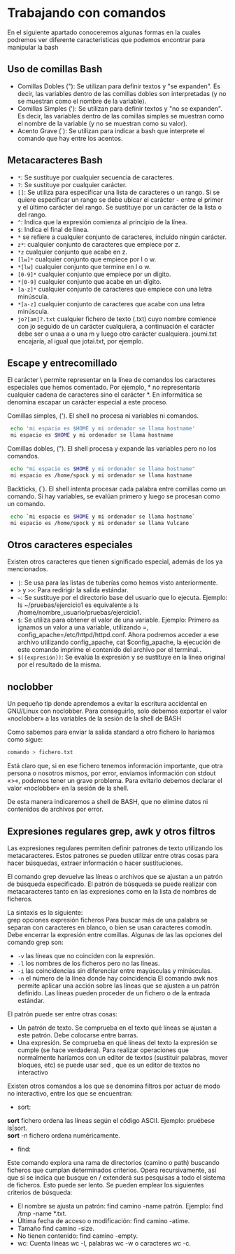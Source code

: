 # Trabajando con comandos

En el siguiente apartado conoceremos algunas formas en la cuales podremos ver diferente caracteristicas que podemos
encontrar para manipular la bash

## Uso de comillas Bash

- Comillas Dobles ("): Se utilizan para definir textos y "se expanden". Es decir, las variables dentro de las comillas
  dobles son interpretadas (y no se muestran como el nombre de la variable).
- Comillas Simples ('): Se utilizan para definir textos y "no se expanden". Es decir, las variables dentro de las
  comillas simples se muestran como el nombre de la variable (y no se muestran como su valor).
- Acento Grave (`): Se utilizan para indicar a bash que interprete el comando que hay entre los acentos.

## Metacaracteres Bash

- `*`: Se sustituye por cualquier secuencia de caracteres.
- `?`: Se sustituye por cualquier carácter.
- `[]`: Se utiliza para especificar una lista de caracteres o un rango. Si se quiere especificar un rango se debe ubicar
  el carácter - entre el primer y el último carácter del rango. Se sustituye por un carácter de la lista o del rango.
- `^`: Indica que la expresión comienza al principio de la línea.
- `$`: Indica el final de línea.
- `*` se refiere a cualquier conjunto de caracteres, incluido ningún carácter.
- `z*`: cualquier conjunto de caracteres que empiece por z.
- `*z` cualquier conjunto que acabe en z.
- `[lw]*` cualquier conjunto que empiece por l o w.
- `*[lw]` cualquier conjunto que termine en l o w.
- `[0-9]*` cualquier conjunto que empiece por un dígito.
- `*[0-9]` cualquier conjunto que acabe en un dígito.
- `[a-z]*` cualquier conjunto de caracteres que empiece con una letra minúscula.
- `*[a-z]` cualquier conjunto de caracteres que acabe con una letra minúscula.
- `jo?[am]?.txt` cualquier fichero de texto (.txt) cuyo nombre comience con jo seguido de un carácter cualquiera, a
  continuación el carácter debe ser o unaa a o una m y luego otro carácter cualquiera. joumi.txt encajaría, al igual que
  jotai.txt, por ejemplo.

## Escape y entrecomillado

El carácter \ permite representar en la línea de comandos los caracteres especiales que hemos comentado. Por ejemplo, \*
no representaría cualquier cadena de caracteres sino el carácter \*. En informática se denomina escapar un carácter
especial a este proceso.

Comillas simples, ('). El shell no procesa ni variables ni comandos.

```bash
 echo 'mi espacio es $HOME y mi ordenador se llama hostname'
 mi espacio es $HOME y mi ordenador se llama hostname
```

Comillas dobles, ("). El shell procesa y expande las variables pero no los comandos.

```bash
 echo "mi espacio es $HOME y mi ordenador se llama hostname"
 mi espacio es /home/spock y mi ordenador se llama hostname
```

Backticks, (`). El shell intenta procesar cada palabra entre comillas como un comando. Si hay variables, se evalúan
primero y luego se procesan como un comando.

```bash
 echo `mi espacio es $HOME y mi ordenador se llama hostname`
 mi espacio es /home/spock y mi ordenador se llama Vulcano
```

## Otros caracteres especiales

Existen otros caracteres que tienen significado especial, además de los ya mencionados.

- `|`: Se usa para las listas de tuberías como hemos visto anteriormente.
- `>` y `>>`: Para redirigir la salida estándar.
- `~`: Se sustituye por el directorio base del usuario que lo ejecuta.
  Ejemplo: ls ~/pruebas/ejercicio1 es equivalente a ls /home/nombre_usuario/pruebas/ejercicio1.
- `$`: Se utiliza para obtener el valor de una variable.
  Ejemplo: Primero as ignamos un valor a una variable, utilizando =, config_apache=/etc/httpd/httpd.conf. Ahora podremos
  acceder a ese archivo utilizando config_apache, cat $config_apache, la ejecución de este comando imprime el contenido
  del archivo por el terminal..
- `$((expresión))`: Se evalúa la expresión y se sustituye en la línea original por el resultado de la misma.

## noclobber

Un pequeño tip donde aprendemos a evitar la escritura accidental en GNU/Linux con noclobber. Para conseguirlo, solo
debemos exportar el valor «noclobber» a las variables de la sesión de la shell de BASH

Como sabemos para enviar la salida standard a otro fichero lo haríamos como sigue:

```bash
comando > fichero.txt
```

Está claro que, si en ese fichero tenemos información importante, que otra persona o nosotros mismos, por error,
enviamos información con stdout «>«, podemos tener un grave problema. Para evitarlo debemos declarar el valor
«noclobber» en la sesión de la shell.

De esta manera indicaremos a shell de BASH, que no elimine datos ni contenidos de archivos por error.

## Expresiones regulares grep, awk y otros filtros

Las expresiones regulares permiten definir patrones de texto utilizando los metacaracteres. Estos patrones se pueden
utilizar entre otras cosas para hacer búsquedas, extraer información o hacer sustituciones.

El comando grep devuelve las líneas o archivos que se ajustan a un patrón de búsqueda especificado. El patrón de
búsqueda se puede realizar con metacaracteres tanto en las expresiones como en la lista de nombres de ficheros.

La sintaxis es la siguiente:  
grep opciones expresión ficheros
Para buscar más de una palabra se separan con caracteres en blanco, o bien se usan caracteres comodín. Debe encerrar la
expresión entre comillas.
Algunas de las las opciones del comando grep son:

- `-v` las líneas que no coinciden con la expresión.
- `-l` los nombres de los ficheros pero no las líneas.
- `-i` las coincidencias sin diferenciar entre mayúsculas y minúsculas.
- `-n` el número de la línea donde hay coincidencia
  El comando awk nos permite aplicar una acción sobre las líneas que se ajusten a un patrón definido. Las líneas pueden
  proceder de un fichero o de la entrada estándar.

El patrón puede ser entre otras cosas:

- Un patrón de texto. Se comprueba en el texto qué líneas se ajustan a este patrón. Debe colocarse entre barras.
- Una expresión. Se comprueba en qué líneas del texto la expresión se cumple (se hace verdadera).
  Para realizar operaciones que normalmente haríamos con un editor de textos (sustituir palabras, mover bloques, etc) se
  puede usar sed , que es un editor de textos no interactivo

Existen otros comandos a los que se denomina filtros por actuar de modo no interactivo, entre los que se encuentran:

- sort:

**sort** fichero ordena las líneas según el código ASCII. Ejemplo: pruébese ls|sort.  
**sort** -n fichero ordena numéricamente.

- find:

Este comando explora una rama de directorios (camino o path) buscando ficheros que cumplan determinados criterios. Opera
recursivamente, así que si se indica que busque en / extenderá sus pesquisas a todo el sistema de ficheros. Esto puede
ser lento. Se pueden emplear los siguientes criterios de búsqueda:

- El nombre se ajusta un patrón: find camino -name patrón. Ejemplo: find /tmp -name \*.txt.
- Última fecha de acceso o modificación: find camino -atime.
- Tamaño find camino -size.
- No tienen contenido: find camino -empty.
- wc: Cuenta líneas wc -l, palabras wc -w o caracteres wc -c.
